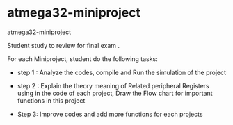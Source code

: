 # atmega32-miniproject
atmega32-miniproject

Student study to review for final exam .

For each Miniproject, student do the following tasks:

+ step 1 : Analyze the codes, compile and Run the simulation of the project

+ step 2 : Explain the theory meaning of Related peripheral Registers using in the code of each project, Draw the Flow chart for important functions in this project

+ Step 3:  Improve codes and add more functions for each projects
